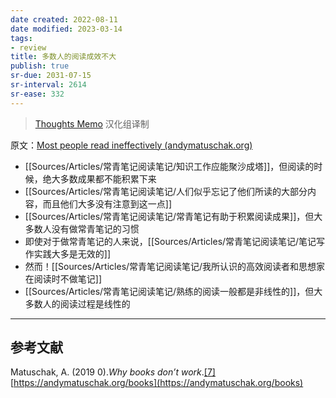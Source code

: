 ```yaml
---
date created: 2022-08-11
date modified: 2023-03-14
tags:
- review
title: 多数人的阅读成效不大
publish: true
sr-due: 2031-07-15
sr-interval: 2614
sr-ease: 332
---
```



> [Thoughts Memo](https://paratranz.cn/projects/3131) 汉化组译制

原文：[Most people read ineffectively (andymatuschak.org)](https://notes.andymatuschak.org/z432siNjuY9G8bTsnSugyHPB1YoZWgup6eMB3)

- [[Sources/Articles/常青笔记阅读笔记/知识工作应能聚沙成塔]]，但阅读的时候，绝大多数成果都不能积累下来
- [[Sources/Articles/常青笔记阅读笔记/人们似乎忘记了他们所读的大部分内容，而且他们大多没有注意到这一点]]
- [[Sources/Articles/常青笔记阅读笔记/常青笔记有助于积累阅读成果]]，但大多数人没有做常青笔记的习惯
- 即使对于做常青笔记的人来说，[[Sources/Articles/常青笔记阅读笔记/笔记写作实践大多是无效的]]
- 然而！[[Sources/Articles/常青笔记阅读笔记/我所认识的高效阅读者和思想家在阅读时不做笔记]]
- [[Sources/Articles/常青笔记阅读笔记/熟练的阅读一般都是非线性的]]，但大多数人的阅读过程是线性的  

___

## 参考文献

Matuschak, A. (2019 0).*Why books don’t work*.[\[7\]](https://zhuanlan.zhihu.com/p/451515311#ref_7) [https://andymatuschak.org/books](https://andymatuschak.org/books)